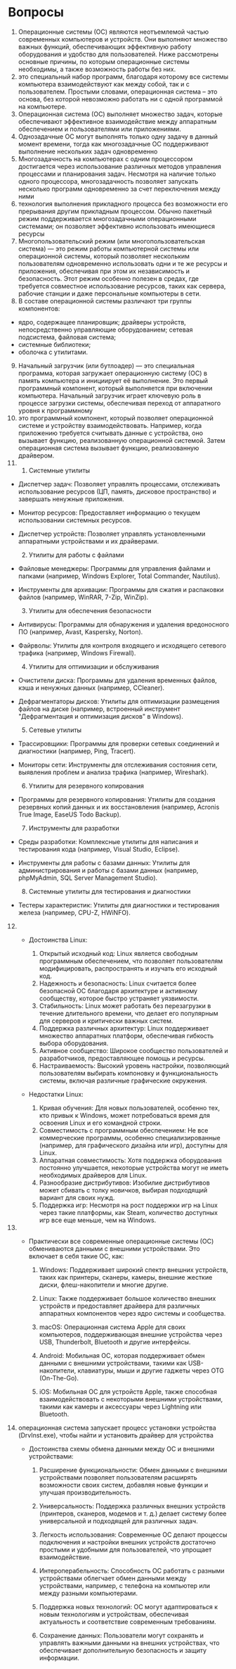 # Вопросы
1. Операционные системы (ОС) являются неотъемлемой частью современных компьютеров и устройств. Они выполняют множество важных функций, обеспечивающих эффективную работу оборудования и удобство для пользователей. Ниже рассмотрены основные причины, по которым операционные системы необходимы, а также возможность работы без них.
2. это специальный набор программ, благодаря которому все системы компьютера взаимодействуют как между собой, так и с пользователем. Простыми словами, операционная система – это основа, без которой невозможно работать ни с одной программой на компьютере.
3. Операционная система (ОС) выполняет множество задач, которые обеспечивают эффективное взаимодействие между аппаратным обеспечением и пользователями или приложениями.
4. Однозадачные ОС могут выполнять только одну задачу в данный момент времени, тогда как многозадачные ОС поддерживают выполнение нескольких задач одновременно
5. Многозадачность на компьютерах с одним процессором достигается через использование различных методов управления процессами и планирования задач. Несмотря на наличие только одного процессора, многозадачность позволяет запускать несколько программ одновременно за счет переключения между ними
6. технология выполнения прикладного процесса без возможности его прерывания другим прикладным процессом. Обычно пакетный режим поддерживается многозадачными операционными системами; он позволяет эффективно использовать имеющиеся ресурсы
7. Многопользовательский режим (или многопользовательская система) — это режим работы компьютерной системы или операционной системы, который позволяет нескольким пользователям одновременно использовать одни и те же ресурсы и приложения, обеспечивая при этом их независимость и безопасность. Этот режим особенно полезен в средах, где требуется совместное использование ресурсов, таких как сервера, рабочие станции и даже персональные компьютеры в сети.
8. В составе операционной системы различают три группы компонентов:
- ядро, содержащее планировщик; драйверы устройств, непосредственно управляющие оборудованием; сетевая подсистема, файловая система;
- системные библиотеки;
- оболочка с утилитами.
9. Начальный загрузчик (или бутлоадер) — это специальная программа, которая загружает операционную систему (ОС) в память компьютера и инициирует её выполнение. Это первый программный компонент, который выполняется при включении компьютера. Начальный загрузчик играет ключевую роль в процессе загрузки системы, обеспечивая переход от аппаратного уровня к программному
10.  это программный компонент, который позволяет операционной системе и устройству взаимодействовать. Например, когда приложению требуется считывать данные с устройства, оно вызывает функцию, реализованную операционной системой. Затем операционная система вызывает функцию, реализованную драйвером.
11.  1. Системные утилиты
- Диспетчер задач: Позволяет управлять процессами, отслеживать использование ресурсов (ЦП, память, дисковое пространство) и завершать ненужные приложения.
- Монитор ресурсов: Предоставляет информацию о текущем использовании системных ресурсов.
- Диспетчер устройств: Позволяет управлять установленными аппаратными устройствами и их драйверами.

     2. Утилиты для работы с файлами
- Файловые менеджеры: Программы для управления файлами и папками (например, Windows Explorer, Total Commander, Nautilus).
- Инструменты для архивации: Программы для сжатия и распаковки файлов (например, WinRAR, 7-Zip, WinZip).

     3. Утилиты для обеспечения безопасности
- Антивирусы: Программы для обнаружения и удаления вредоносного ПО (например, Avast, Kaspersky, Norton).
- Файрволы: Утилиты для контроля входящего и исходящего сетевого трафика (например, Windows Firewall).

     4. Утилиты для оптимизации и обслуживания
- Очистители диска: Программы для удаления временных файлов, кэша и ненужных данных (например, CCleaner).
- Дефрагментаторы дисков: Утилиты для оптимизации размещения файлов на диске (например, встроенный инструмент "Дефрагментация и оптимизация дисков" в Windows).

     5. Сетевые утилиты
- Трассировщики: Программы для проверки сетевых соединений и диагностики (например, Ping, Tracert).
- Мониторы сети: Инструменты для отслеживания состояния сети, выявления проблем и анализа трафика (например, Wireshark).

     6. Утилиты для резервного копирования
- Программы для резервного копирования: Утилиты для создания резервных копий данных и их восстановления (например, Acronis True Image, EaseUS Todo Backup).

     7. Инструменты для разработки
- Среды разработки: Комплексные утилиты для написания и тестирования кода (например, Visual Studio, Eclipse).
- Инструменты для работы с базами данных: Утилиты для администрирования и работы с базами данных (например, phpMyAdmin, SQL Server Management Studio).

     8. Системные утилиты для тестирования и диагностики
- Тестеры характеристик: Утилиты для диагностики и тестирования железа (например, CPU-Z, HWiNFO).
12. - Достоинства Linux:
      1. Открытый исходный код: Linux является свободным программным обеспечением, что позволяет пользователям модифицировать, распространять и изучать его исходный код.
      2. Надежность и безопасность: Linux считается более безопасной ОС благодаря архитектуре и активному сообществу, которое быстро устраняет уязвимости.
      3. Стабильность: Linux может работать без перезагрузки в течение длительного времени, что делает его популярным для серверов и критически важных систем.
      4. Поддержка различных архитектур: Linux поддерживает множество аппаратных платформ, обеспечивая гибкость выбора оборудования.
      5. Активное сообщество: Широкое сообщество пользователей и разработчиков, предоставляющее помощь и ресурсы.
      6. Настраиваемость: Высокий уровень настройки, позволяющий пользователям выбирать компоновку и функциональность системы, включая различные графические окружения.

    - Недостатки Linux:
      1. Кривая обучения: Для новых пользователей, особенно тех, кто привык к Windows, может потребоваться время для освоения Linux и его командной строки.
      2. Совместимость с программным обеспечением: Не все коммерческие программы, особенно специализированные (например, для графического дизайна или игр), доступны для Linux.
      3. Аппаратная совместимость: Хотя поддержка оборудования постоянно улучшается, некоторые устройства могут не иметь необходимых драйверов для Linux.
      4. Разнообразие дистрибутивов: Изобилие дистрибутивов может сбивать с толку новичков, выбирая подходящий вариант для своих нужд.
      5. Поддержка игр: Несмотря на рост поддержки игр на Linux через такие платформы, как Steam, количество доступных игр все еще меньше, чем на Windows.
13. - Практически все современные операционные системы (ОС) обмениваются данными с внешними устройствами. Это включает в себя такие ОС, как:

      1. Windows: Поддерживает широкий спектр внешних устройств, таких как принтеры, сканеры, камеры, внешние жесткие диски, флеш-накопители и многие другие.

      2. Linux: Также поддерживает большое количество внешних устройств и предоставляет драйвера для различных аппаратных компонентов через ядро системы и сообщества.

      3. macOS: Операционная система Apple для своих компьютеров, поддерживающая внешние устройства через USB, Thunderbolt, Bluetooth и другие интерфейсы.

      4. Android: Мобильная ОС, которая поддерживает обмен данными с внешними устройствами, такими как USB-накопители, клавиатуры, мыши и другие гаджеты через OTG (On-The-Go).

      5. iOS: Мобильная ОС для устройств Apple, также способная взаимодействовать с некоторыми внешними устройствами, такими как камеры и аксессуары через Lightning или Bluetooth.
14. операционная система запускает процесс установки устройства (DrvInst.exe), чтобы найти и установить драйвер для устройства

    - Достоинства схемы обмена данными между ОС и внешними устройствами:

      1. Расширение функциональности: Обмен данными с внешними устройствами позволяет пользователям расширять возможности своих систем, добавляя новые функции и улучшая производительность.

      2. Универсальность: Поддержка различных внешних устройств (принтеров, сканеров, модемов и т. д.) делает систему более универсальной и подходящей для различных задач.

      3. Легкость использования: Современные ОС делают процессы подключения и настройки внешних устройств достаточно простыми и удобными для пользователей, что упрощает взаимодействие.

      4. Интероперабельность: Способность ОС работать с разными устройствами облегчает обмен данными между устройствами, например, с телефона на компьютер или между разными компьютерами.

      5. Поддержка новых технологий: ОС могут адаптироваться к новым технологиям и устройствам, обеспечивая актуальность и соответствие современным требованиям.

      6. Сохранение данных: Пользователи могут сохранять и управлять важными данными на внешних устройствах, что обеспечивает дополнительную безопасность и защиту информации.
